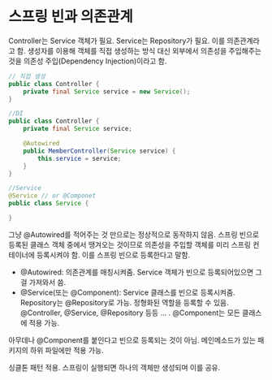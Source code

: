 # 스프링 빈과 의존관계
Controller는 Service 객체가 필요. Service는 Repository가 필요. 이를 의존관계라고 함. 생성자를 이용해 객체를 직접 생성하는 방식 대신 외부에서 의존성을 주입해주는 것을 의존성 주입(Dependency Injection)이라고 함.


```java
// 직접 생성
public class Controller {
    private final Service service = new Service();
}

//DI
public class Controller {
    private final Service service;

    @Autowired
    public MemberController(Service service) {
        this.service = service;
    }
}
```
```java
//Service
@Service // or @Componet
public class Service {

}
```

그냥 @Autowired를 적어주는 것 만으로는 정상적으로 동작하지 않음. 스프링 빈으로 등록된 클래스 객체 중에서 땡겨오는 것이므로 의존성을 주입할 객체를 미리 스프링 컨테이너에 등록시켜야 함. 이를 스프링 빈으로 등록한다고 말함.  

* @Autowired: 의존관계를 매칭시켜줌. Service 객체가 빈으로 등록되어있으면 그걸 가져와서 씀.
* @Service(또는 @Component): Service 클래스를 빈으로 등록시켜줌. Repository는 @Repository로 가능. 정형화된 역할을 등록할 수 있음. @Controller, @Service, @Repository 등등 ... . @Component는 모든 클래스에 적용 가능. 

아무데나 @Component를 붙인다고 빈으로 등록되는 것이 아님. 메인메소드가 있는 패키지의 하위 파일에만 적용 가능.  

싱클톤 패턴 적용. 스프링이 실행되면 하나의 객체만 생성되며 이를 공유.